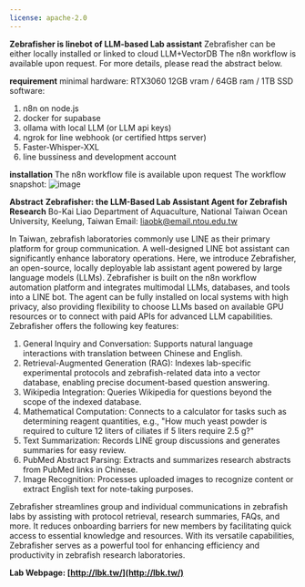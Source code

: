 ```yaml
---
license: apache-2.0
---
```

**Zebrafisher is linebot of LLM-based Lab assistant**
Zebrafisher can be either locally installed or linked to cloud LLM+VectorDB
The n8n workflow is available upon request.
For more details, please read the abstract below.

**requirement**
minimal hardware: RTX3060 12GB vram / 64GB ram / 1TB SSD
software: 
1. n8n on node.js
2. docker for supabase
3. ollama with local LLM (or LLM api keys)
4. ngrok for line webhook (or certified https server)
5. Faster-Whisper-XXL
6. line bussiness and development account

**installation**
The n8n workflow file is available upon request 
The workflow snapshot:
![image](https://github.com/user-attachments/assets/c57ee1ac-edd1-4253-9f75-d77198eac64a)

**Abstract**
**Zebrafisher: the LLM-Based Lab Assistant Agent for Zebrafish Research** 
Bo-Kai Liao
Department of Aquaculture, National Taiwan Ocean University, Keelung, Taiwan
Email: liaobk@email.ntou.edu.tw

In Taiwan, zebrafish laboratories commonly use LINE as their primary platform for group communication. A well-designed LINE bot assistant can significantly enhance laboratory operations. Here, we introduce Zebrafisher, an open-source, locally deployable lab assistant agent powered by large language models (LLMs). Zebrafisher is built on the n8n workflow automation platform and integrates multimodal LLMs, databases, and tools into a LINE bot. The agent can be fully installed on local systems with high privacy, also providing flexibility to choose LLMs based on available GPU resources or to connect with paid APIs for advanced LLM capabilities. Zebrafisher offers the following key features:  
1. General Inquiry and Conversation: Supports natural language interactions with translation between Chinese and English.
2. Retrieval-Augmented Generation (RAG): Indexes lab-specific experimental protocols and zebrafish-related data into a vector database, enabling precise document-based question answering.
3. Wikipedia Integration: Queries Wikipedia for questions beyond the scope of the indexed database.
4. Mathematical Computation: Connects to a calculator for tasks such as determining reagent quantities, e.g., "How much yeast powder is required to culture 12 liters of ciliates if 5 liters require 2.5 g?"
5. Text Summarization: Records LINE group discussions and generates summaries for easy review.
6. PubMed Abstract Parsing: Extracts and summarizes research abstracts from PubMed links in Chinese.
7. Image Recognition: Processes uploaded images to recognize content or extract English text for note-taking purposes.

Zebrafisher streamlines group and individual communications in zebrafish labs by assisting with protocol retrieval, research summaries, FAQs, and more. It reduces onboarding barriers for new members by facilitating quick access to essential knowledge and resources. With its versatile capabilities, Zebrafisher serves as a powerful tool for enhancing efficiency and productivity in zebrafish research laboratories.  

**Lab Webpage: [http://lbk.tw/](http://lbk.tw/)**




